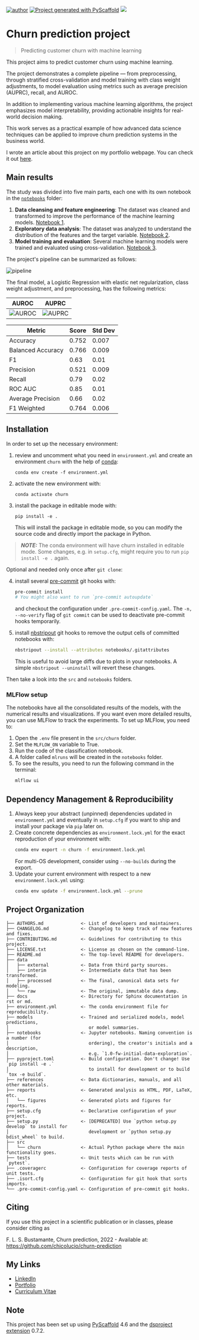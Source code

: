 [![author](https://img.shields.io/badge/Author-Francisco&nbsp;Bustamante-red.svg)](https://www.linkedin.com/in/flsbustamante/)
[![Project generated with PyScaffold](https://img.shields.io/badge/-PyScaffold-005CA0?logo=pyscaffold)](https://pyscaffold.org/)
[![](https://img.shields.io/badge/Python-3.13+-blue.svg)](https://www.python.org/)

# Churn prediction project

> Predicting customer churn with machine learning

This project aims to predict customer churn using machine learning.

The project demonstrates a complete pipeline — from preprocessing, through stratified
cross-validation and model training with class weight adjustments, to model evaluation
using metrics such as average precision (AUPRC), recall, and AUROC.

In addition to implementing various machine learning algorithms, the project emphasizes
model interpretability, providing actionable insights for real-world decision making.

This work serves as a practical example of how advanced data science techniques can be
applied to improve churn prediction systems in the business world.

I wrote an article about this project on my portfolio webpage. You can check it out
[here](https://franciscobustamante.com.br/portfolio/2022-06-project_churn_prediction/).

## Main results

The study was divided into five main parts, each one with its own notebook in the
[`notebooks`](notebooks/) folder:

1. **Data cleansing and feature engineering**: The dataset was cleaned and transformed
   to improve the performance of the machine learning models.
   [Notebook 1](notebooks/01-flsb-data_cleansing.ipynb).
2. **Exploratory data analysis**: The dataset was analyzed to understand the distribution
   of the features and the target variable.
   [Notebook 2](notebooks/02-flsb-eda.ipynb).
3. **Model training and evaluation**: Several machine learning models were trained and
   evaluated using cross-validation.
   [Notebook 3](notebooks/03-flsb-classification_models.ipynb).

The project's pipeline can be summarized as follows:

![pipeline](reports/figures/pipeline_full.png)

The final model, a Logistic Regression with elastic net regularization, class weight
adjustment, and preprocessing, has the following metrics:

|AUROC|AUPRC|
|-------------------------------------|-------------------------------------|
| ![AUROC](reports/figures/model_auroc.png) | ![AUPRC](reports/figures/model_auprc.png) |

| Metric             | Score    | Std Dev  |
|--------------------|----------|----------|
| Accuracy           | 0.752 | 0.007 |
| Balanced Accuracy  | 0.766 | 0.009 |
| F1                 | 0.63 | 0.01 |
| Precision          | 0.521 | 0.009 |
| Recall             | 0.79 | 0.02 |
| ROC AUC            | 0.85 | 0.01 |
| Average Precision  | 0.66 | 0.02 |
| F1 Weighted        | 0.764 | 0.006 |


## Installation

In order to set up the necessary environment:

1. review and uncomment what you need in `environment.yml` and create an environment `churn` with the help of [conda]:
   ```
   conda env create -f environment.yml
   ```
2. activate the new environment with:
   ```
   conda activate churn
   ```
3. install the package in editable mode with:
   ```
   pip install -e .
   ```
   This will install the package in editable mode, so you can modify the source code and
   directly import the package in Python.

> **_NOTE:_**  The conda environment will have churn installed in editable mode.
> Some changes, e.g. in `setup.cfg`, might require you to run `pip install -e .` again.


Optional and needed only once after `git clone`:

4. install several [pre-commit] git hooks with:
   ```bash
   pre-commit install
   # You might also want to run `pre-commit autoupdate`
   ```
   and checkout the configuration under `.pre-commit-config.yaml`.
   The `-n, --no-verify` flag of `git commit` can be used to deactivate pre-commit hooks temporarily.

5. install [nbstripout] git hooks to remove the output cells of committed notebooks with:
   ```bash
   nbstripout --install --attributes notebooks/.gitattributes
   ```
   This is useful to avoid large diffs due to plots in your notebooks.
   A simple `nbstripout --uninstall` will revert these changes.


Then take a look into the `src` and `notebooks` folders.

### MLFlow setup

The notebooks have all the consolidated results of the models, with the numerical results
and visualizations. If you want even more detailed results, you can use MLFlow to track
the experiments. To set up MLFlow, you need to:

1. Open the `.env` file present in the `src/churn` folder.
2. Set the `MLFLOW_ON` variable to True.
3. Run the code of the classification notebook.
4. A folder called `mlruns` will be created in the `notebooks` folder.
5. To see the results, you need to run the following command in the terminal:
   ```bash
   mlflow ui
   ```

## Dependency Management & Reproducibility

1. Always keep your abstract (unpinned) dependencies updated in `environment.yml` and eventually
   in `setup.cfg` if you want to ship and install your package via `pip` later on.
2. Create concrete dependencies as `environment.lock.yml` for the exact reproduction of your
   environment with:
   ```bash
   conda env export -n churn -f environment.lock.yml
   ```
   For multi-OS development, consider using `--no-builds` during the export.
3. Update your current environment with respect to a new `environment.lock.yml` using:
   ```bash
   conda env update -f environment.lock.yml --prune
   ```
## Project Organization

```
├── AUTHORS.md              <- List of developers and maintainers.
├── CHANGELOG.md            <- Changelog to keep track of new features and fixes.
├── CONTRIBUTING.md         <- Guidelines for contributing to this project.
├── LICENSE.txt             <- License as chosen on the command-line.
├── README.md               <- The top-level README for developers.
├── data
│   ├── external            <- Data from third party sources.
│   ├── interim             <- Intermediate data that has been transformed.
│   ├── processed           <- The final, canonical data sets for modeling.
│   └── raw                 <- The original, immutable data dump.
├── docs                    <- Directory for Sphinx documentation in rst or md.
├── environment.yml         <- The conda environment file for reproducibility.
├── models                  <- Trained and serialized models, model predictions,
│                              or model summaries.
├── notebooks               <- Jupyter notebooks. Naming convention is a number (for
│                              ordering), the creator's initials and a description,
│                              e.g. `1.0-fw-initial-data-exploration`.
├── pyproject.toml          <- Build configuration. Don't change! Use `pip install -e .`
│                              to install for development or to build `tox -e build`.
├── references              <- Data dictionaries, manuals, and all other materials.
├── reports                 <- Generated analysis as HTML, PDF, LaTeX, etc.
│   └── figures             <- Generated plots and figures for reports.
├── setup.cfg               <- Declarative configuration of your project.
├── setup.py                <- [DEPRECATED] Use `python setup.py develop` to install for
│                              development or `python setup.py bdist_wheel` to build.
├── src
│   └── churn               <- Actual Python package where the main functionality goes.
├── tests                   <- Unit tests which can be run with `pytest`.
├── .coveragerc             <- Configuration for coverage reports of unit tests.
├── .isort.cfg              <- Configuration for git hook that sorts imports.
└── .pre-commit-config.yaml <- Configuration of pre-commit git hooks.
```

## Citing

If you use this project in a scientific publication or in classes, please consider
citing as

F. L. S. Bustamante, Churn prediction, 2022 - Available at:
https://github.com/chicolucio/churn-prediction

## My Links

- [LinkedIn](https://www.linkedin.com/in/flsbustamante/)
- [Portfolio](https://franciscobustamante.com.br/portfolio)
- [Curriculum Vitae](https://franciscobustamante.com.br/about/)


<!-- pyscaffold-notes -->

## Note

This project has been set up using [PyScaffold] 4.6 and the [dsproject extension] 0.7.2.

[conda]: https://docs.conda.io/
[pre-commit]: https://pre-commit.com/
[Jupyter]: https://jupyter.org/
[nbstripout]: https://github.com/kynan/nbstripout
[Google style]: http://google.github.io/styleguide/pyguide.html#38-comments-and-docstrings
[PyScaffold]: https://pyscaffold.org/
[dsproject extension]: https://github.com/pyscaffold/pyscaffoldext-dsproject
